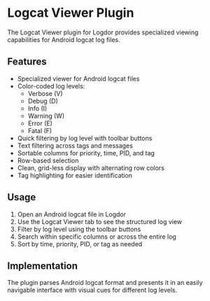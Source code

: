 # Logcat Viewer Plugin

The Logcat Viewer plugin for Logdor provides specialized viewing capabilities for Android logcat log files.

## Features

- Specialized viewer for Android logcat files
- Color-coded log levels:
  - Verbose (V)
  - Debug (D)
  - Info (I)
  - Warning (W)
  - Error (E)
  - Fatal (F)
- Quick filtering by log level with toolbar buttons
- Text filtering across tags and messages
- Sortable columns for priority, time, PID, and tag
- Row-based selection
- Clean, grid-less display with alternating row colors
- Tag highlighting for easier identification

## Usage

1. Open an Android logcat file in Logdor
2. Use the Logcat Viewer tab to see the structured log view
3. Filter by log level using the toolbar buttons
4. Search within specific columns or across the entire log
5. Sort by time, priority, PID, or tag as needed

## Implementation

The plugin parses Android logcat format and presents it in an easily navigable interface with visual cues for different log levels.

